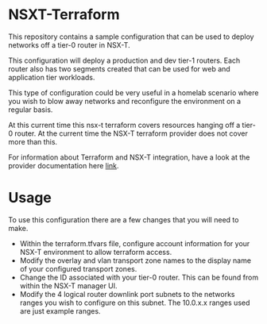 # NSXT-Terraform
This repository contains a sample configuration that can be used to deploy networks off a tier-0 router in NSX-T. 

This configuration will deploy a production and dev tier-1 routers. Each router also has two segments created that can be used for web and application tier workloads. 

This type of configuration could be very useful in a homelab scenario where you wish to blow away networks and reconfigure the environment on a regular basis.

At this current time this nsx-t terraform covers resources hanging off a tier-0 router. At the current time the NSX-T terraform provider does not cover more than this. 

For information about Terraform and NSX-T integration, have a look at the provider documentation here [link](https://www.terraform.io/docs/providers/nsxt/index.html).

# Usage 

To use this configuration there are a few changes that you will need to make. 

- Within the terraform.tfvars file, configure account information for your NSX-T environment to allow terraform access. 
- Modify the overlay and vlan transport zone names to the display name of your configured transport zones. 
- Change the ID associated with your tier-0 router. This can be found from within the NSX-T manager UI. 
- Modify the 4 logical router downlink port subnets to the networks ranges you wish to configure on this subnet. The 10.0.x.x ranges used are just example ranges. 

